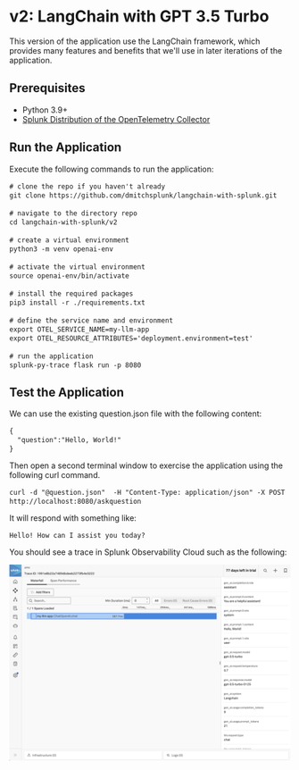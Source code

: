 # v2:  LangChain with GPT 3.5 Turbo

This version of the application use the LangChain framework, which provides many features and benefits that we'll use in 
later iterations of the application. 

## Prerequisites

* Python 3.9+
* [Splunk Distribution of the OpenTelemetry Collector](https://docs.splunk.com/observability/en/gdi/opentelemetry/opentelemetry.html#otel-intro-install) 

## Run the Application

Execute the following commands to run the application: 

````
# clone the repo if you haven't already
git clone https://github.com/dmitchsplunk/langchain-with-splunk.git

# navigate to the directory repo
cd langchain-with-splunk/v2

# create a virtual environment 
python3 -m venv openai-env

# activate the virtual environment
source openai-env/bin/activate

# install the required packages
pip3 install -r ./requirements.txt

# define the service name and environment
export OTEL_SERVICE_NAME=my-llm-app
export OTEL_RESOURCE_ATTRIBUTES='deployment.environment=test'

# run the application
splunk-py-trace flask run -p 8080
````

## Test the Application

We can use the existing question.json file with the following content: 

````
{
  "question":"Hello, World!"
}
````

Then open a second terminal window to exercise the application using the following curl command.

````
curl -d "@question.json"  -H "Content-Type: application/json" -X POST http://localhost:8080/askquestion
````

It will respond with something like:

````
Hello! How can I assist you today?
````

You should see a trace in Splunk Observability Cloud such as the following: 

![v2 Trace](./images/v2_trace.png)
